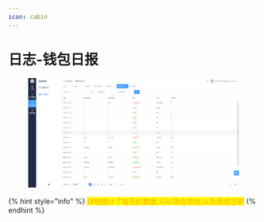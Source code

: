 ```yaml
---
icon: cabin
---
```


# 日志-钱包日报

<figure><img src="../.gitbook/assets/image (5).png" alt=""><figcaption></figcaption></figure>

{% hint style="info" %}
<mark style="color:orange;">详细统计了每天的数据,可以筛选游戏,以及筛选日期</mark>
{% endhint %}
